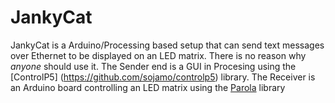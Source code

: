JankyCat 
============

JankyCat is a Arduino/Processing based setup that can send text messages over 
Ethernet to be displayed on an LED matrix. There is no reason why *anyone* 
should use it. The Sender end is a GUI in Procesing using the [ControlP5] 
(https://github.com/sojamo/controlp5) library. The Receiver is an Arduino board 
controlling an LED matrix using the 
[Parola](https://github.com/MajicDesigns/MD_Parola) library
